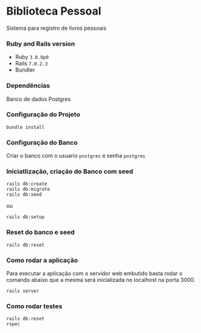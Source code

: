 # Biblioteca Pessoal

Sistema para registro de livros pessoais

### Ruby and Rails version 
- Ruby `3.0.0p0`  
- Rails `7.0.2.3`
- Bundler

### Dependências
Banco de dados Postgres

### Configuração do Projeto
```
bundle install
```

### Configuração do Banco
Criar o banco com o usuario `postgres` e senha `postgres`

### Iniciatlização, criação do Banco com seed
```
rails db:create
rails db:migrate
rails db:seed
```

ou 

```
rails db:setup
```

### Reset do banco e seed
```
rails db:reset
```

### Como rodar a aplicação
Para executar a aplicação com o servidor web embutido basta rodar o comando abaixo que a mesma será inicializada no localhost na porta 3000.
```
rails server
```

### Como rodar testes
```
rails db:reset
rspec
```

